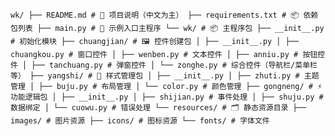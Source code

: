 <pre><code>wk/ ├── README.md # 📘 项目说明（中文为主） ├── requirements.txt # 📦 依赖包列表 ├── main.py # 🚀 示例入口主程序 └── wk/ # 📦 主程序包 ├── __init__.py # 初始化模块 ├── chuangjian/ # 🖼️ 控件创建包 │ ├── __init__.py │ ├── chuangkou.py # 窗口控件 │ ├── wenben.py # 文本控件 │ ├── anniu.py # 按钮控件 │ ├── tanchuang.py # 弹窗控件 │ └── zonghe.py # 综合控件（导航栏/菜单栏等） ├── yangshi/ # 🎨 样式管理包 │ ├── __init__.py │ ├── zhuti.py # 主题管理 │ ├── buju.py # 布局管理 │ └── color.py # 颜色管理 ├── gongneng/ # ⚡ 功能逻辑包 │ ├── __init__.py │ ├── shijian.py # 事件处理 │ ├── shuju.py # 数据绑定 │ └── cuowu.py # 错误处理 └── resources/ # 🗂️ 静态资源目录 ├── images/ # 图片资源 ├── icons/ # 图标资源 └── fonts/ # 字体文件 </code></pre>
